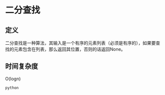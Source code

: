 # 二分查找 
## 定义 
二分查找是一种算法，其输入是一个有序的元素列表（必须是有序的），如果要查找的元素包含在列表，那么返回其位置，否则的话返回None。 
## 时间复杂度 
O(logn) 

```python ```
